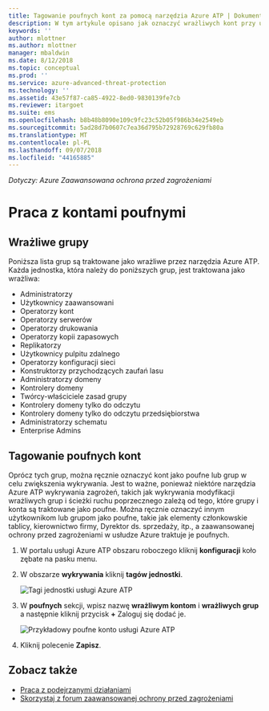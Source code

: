 ```yaml
---
title: Tagowanie poufnych kont za pomocą narzędzia Azure ATP | Dokumentacja firmy Microsoft
description: W tym artykule opisano jak oznaczyć wrażliwych kont przy użyciu usługi Azure Advanced Threat Protection (ATP)
keywords: ''
author: mlottner
ms.author: mlottner
manager: mbaldwin
ms.date: 8/12/2018
ms.topic: conceptual
ms.prod: ''
ms.service: azure-advanced-threat-protection
ms.technology: ''
ms.assetid: 43e57f87-ca85-4922-8ed0-9830139fe7cb
ms.reviewer: itargoet
ms.suite: ems
ms.openlocfilehash: b8b48b8090e109c9fc23c52b05f986b34e2549eb
ms.sourcegitcommit: 5ad28d7b0607c7ea36d795b72928769c629fb80a
ms.translationtype: MT
ms.contentlocale: pl-PL
ms.lasthandoff: 09/07/2018
ms.locfileid: "44165885"
---
```

*Dotyczy: Azure Zaawansowana ochrona przed zagrożeniami*



# <a name="working-with-sensitive-accounts"></a>Praca z kontami poufnymi

## <a name="sensitive-groups"></a>Wrażliwe grupy

Poniższa lista grup są traktowane jako wrażliwe przez narzędzia Azure ATP. Każda jednostka, która należy do poniższych grup, jest traktowana jako wrażliwa:

-   Administratorzy
-   Użytkownicy zaawansowani
-   Operatorzy kont
-   Operatorzy serwerów
-   Operatorzy drukowania
-   Operatorzy kopii zapasowych
-   Replikatorzy
-   Użytkownicy pulpitu zdalnego 
-   Operatorzy konfiguracji sieci 
-   Konstruktorzy przychodzących zaufań lasu
-   Administratorzy domeny
-   Kontrolery domeny
-   Twórcy-właściciele zasad grupy 
-   Kontrolery domeny tylko do odczytu 
-   Kontrolery domeny tylko do odczytu przedsiębiorstwa 
-   Administratorzy schematu 
-   Enterprise Admins


## <a name="tagging-sensitive-accounts"></a>Tagowanie poufnych kont

Oprócz tych grup, można ręcznie oznaczyć kont jako poufne lub grup w celu zwiększenia wykrywania. Jest to ważne, ponieważ niektóre narzędzia Azure ATP wykrywania zagrożeń, takich jak wykrywania modyfikacji wrażliwych grup i ścieżki ruchu poprzecznego zależą od tego, które grupy i konta są traktowane jako poufne. Można ręcznie oznaczyć innym użytkownikom lub grupom jako poufne, takie jak elementy członkowskie tablicy, kierownictwo firmy, Dyrektor ds. sprzedaży, itp., a zaawansowanej ochrony przed zagrożeniami w usłudze Azure traktuje je poufnych.

1.  W portalu usługi Azure ATP obszaru roboczego kliknij **konfiguracji** koło zębate na pasku menu.

2.  W obszarze **wykrywania** kliknij **tagów jednostki**.

    ![Tagi jednostki usługi Azure ATP](media/entity-tags.png)

3.  W **poufnych** sekcji, wpisz nazwę **wrażliwym kontom** i **wrażliwych grup** a następnie kliknij przycisk **+** Zaloguj się dodać je.

    ![Przykładowy poufne konto usługi Azure ATP](media/sensitive-account-sample.png)

4. Kliknij polecenie **Zapisz**.

    
## <a name="see-also"></a>Zobacz także

- [Praca z podejrzanymi działaniami](working-with-suspicious-activities.md)
- [Skorzystaj z forum zaawansowanej ochrony przed zagrożeniami](https://aka.ms/azureatpcommunity)